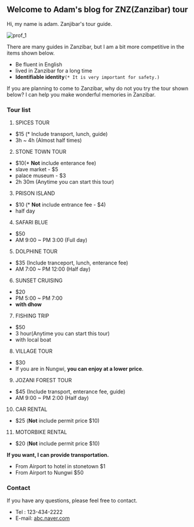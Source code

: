 ## Welcome to Adam's blog for ZNZ(Zanzibar) tour

Hi, my name is adam. Zanjibar's tour guide.

![prof_1](./img/prof_1.jpg)

There are many guides in Zanzibar, but I am a bit more competitive in the items shown below.

- Be fluent in English
- lived in Zanzibar for a long time
- **Identifiable identity**`(* It is very important for safety.)`

If you are planning to come to Zanzibar, why do not you try the tour shown below?
I can help you make wonderful memories in Zanzibar.

### Tour list

1. SPICES TOUR
 - $15 (* Include transport, lunch, guide)
 - 3h ~ 4h (Almost half times)

2. STONE TOWN TOUR
 - $10(* **Not** include enterance fee)
  - slave market - $5
  - palace museum - $3
 - 2h 30m (Anytime you can start this tour)

3. PRISON ISLAND
 - $10 (* **Not** include entrance fee - $4)
 - half day

4. SAFARI BLUE
 - $50
 - AM 9:00 ~ PM 3:00 (Full day)

5. DOLPHINE TOUR
 - $35 (Include tranceport, lunch, enterance fee)
 - AM 7:00 ~ PM 12:00 (Half day)

6. SUNSET CRUISING
 - $20
 - PM 5:00 ~ PM 7:00
 - **with dhow**

7. FISHING TRIP
 - $50
 - 3 hour(Anytime you can start this tour)
 - with local boat
 
8. VILLAGE TOUR
 - $30
 - If you are in Nungwi, **you can enjoy at a lower price**.

9. JOZANI FOREST TOUR
 - $45 (Include transport, enterance fee, guide)
 - AM 9:00 ~ PM 2:00 (Half day)

10. CAR RENTAL
 - $25 (**Not** include permit price $10)
 
11. MOTORBIKE RENTAL
 - $20 (**Not** include permit price $10)
 
**If you want, I can provide transportation.**
 - From Airport to hotel in stonetown $1
 - From Airport to Nungwi $50

### Contact

If you have any questions, please feel free to contact.

 - Tel : 123-434-2222
 - E-mail: [abc.naver.com](abc.naver.com)
